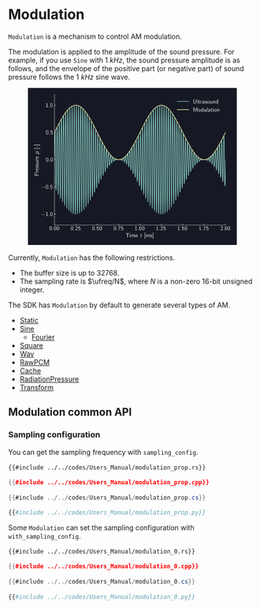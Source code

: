 # Modulation

`Modulation` is a mechanism to control AM modulation.

The modulation is applied to the amplitude of the sound pressure.
For example, if you use `Sine` with $\SI{1}{kHz}$, the sound pressure amplitude is as follows, and the envelope of the positive part (or negative part) of sound pressure follows the $\SI{1}{kHz}$ sine wave.

<figure>
  <img src="../fig/Users_Manual/sine_1k_mod.png"/>
</figure>

Currently, `Modulation` has the following restrictions.

- The buffer size is up to 32768.
- The sampling rate is $\ufreq/N$, where $N$ is a non-zero 16-bit unsigned integer.

The SDK has `Modulation` by default to generate several types of AM.

* [Static](./modulation/static.md)
* [Sine](./modulation/sine.md)
  * [Fourier](./modulation/fourier.md)
* [Square](./modulation/square.md)
* [Wav](./modulation/wav.md)
* [RawPCM](./modulation/rawpcm.md)
* [Cache](./modulation/cache.md)
* [RadiationPressure](./modulation/radiation.md)
* [Transform](./modulation/transform.md)

## Modulation common API

### Sampling configuration

You can get the sampling frequency with `sampling_config`.

```rust,edition2021
{{#include ../../codes/Users_Manual/modulation_prop.rs}}
```

```cpp
{{#include ../../codes/Users_Manual/modulation_prop.cpp}}
```

```cs
{{#include ../../codes/Users_Manual/modulation_prop.cs}}
```

```python
{{#include ../../codes/Users_Manual/modulation_prop.py}}
```

Some `Modulation` can set the sampling configuration with `with_sampling_config`.

```rust,edition2021
{{#include ../../codes/Users_Manual/modulation_0.rs}}
```

```cpp
{{#include ../../codes/Users_Manual/modulation_0.cpp}}
```

```cs
{{#include ../../codes/Users_Manual/modulation_0.cs}}
```

```python
{{#include ../../codes/Users_Manual/modulation_0.py}}
```
